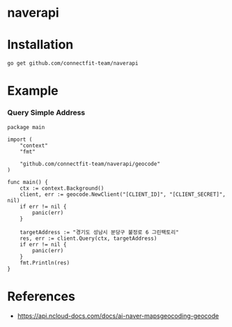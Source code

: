 # naverapi

# Installation

`go get github.com/connectfit-team/naverapi`

# Example

### Query Simple Address

```golang
package main

import (
	"context"
	"fmt"

	"github.com/connectfit-team/naverapi/geocode"
)

func main() {
	ctx := context.Background()
	client, err := geocode.NewClient("[CLIENT_ID]", "[CLIENT_SECRET]", nil)
	if err != nil {
		panic(err)
	}

	targetAddress := "경기도 성남시 분당구 불정로 6 그린팩토리"
	res, err := client.Query(ctx, targetAddress)
	if err != nil {
		panic(err)
	}
	fmt.Println(res)
}
```

# References

* https://api.ncloud-docs.com/docs/ai-naver-mapsgeocoding-geocode
